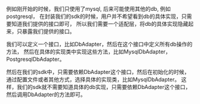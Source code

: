 例如刚开始的时候，我们只使用了mysql, 后来可能使用其他的db, 例如postgresql，
在封装我们的sdk的时候，用户并不希望看到db的具体实现，只需要知道我们提供的接口即可，
所以我们需要一个适配层，将db的具体实现隐藏起来，只暴露我们提供的接口。

我们可以定义一个接口，比如DbAdapter，然后在这个接口中定义所有db操作的方法，
然后在具体的实现类中实现这些方法，比如MysqlDbAdapter，PostgresqlDbAdapter。

然后在我们的sdk中，只需要依赖DbAdapter这个接口，然后在初始化的时候，
通过配置文件或者其他方式，选择具体的实现类，比如MysqlDbAdapter。
这样，我们的sdk就不需要知道具体的db实现，只需要依赖DbAdapter这个接口，
然后调用DbAdapter的方法即可。